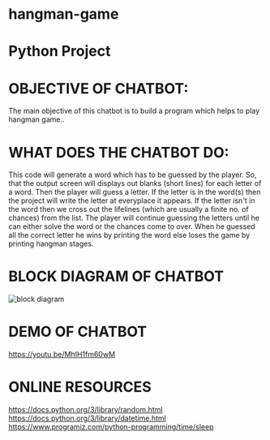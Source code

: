 # hangman-game
# Python Project





#  OBJECTIVE OF CHATBOT:

  The main objective of this chatbot is to build a program which helps to play hangman game..

#  WHAT DOES THE CHATBOT DO:

This code will generate a word which has to be guessed by the player. So, that the output screen will displays out blanks (short lines) for each letter of a word. Then the player will guess a letter. If the letter is in the word(s) then the project will write the letter at everyplace it appears. If the letter isn't in the word then we cross out the lifelines (which are usually a finite no. of chances) from the list. The player will continue guessing the letters until he can either solve the word or the chances come to over. When he guessed all the correct letter he wins by printing the word else loses the game by printing hangman stages.

#  BLOCK DIAGRAM OF CHATBOT

![block diagram](https://raw.githubusercontent.com/Rajitha-19/MaroonNova/main/Block%20diagram%20of%20chat%20bot.PNG)

#  DEMO OF CHATBOT

https://youtu.be/MhIH1fm60wM

#  ONLINE RESOURCES

https://docs.python.org/3/library/random.html
https://docs.python.org/3/library/datetime.html
https://www.programiz.com/python-programming/time/sleep

